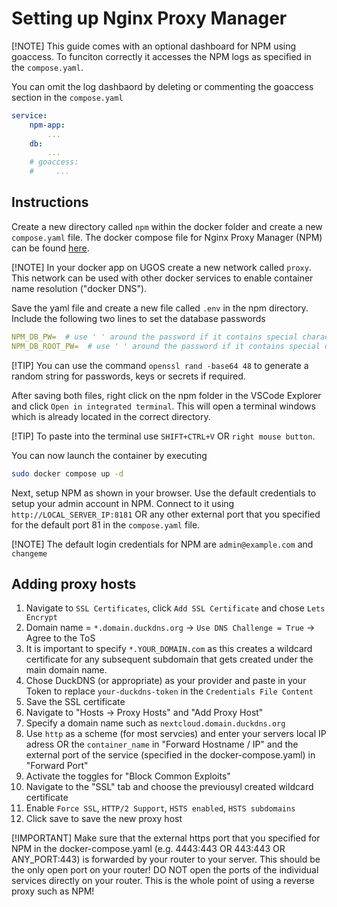 # Setting up Nginx Proxy Manager
[!NOTE]
This guide comes with an optional dashboard for NPM using goaccess. To funciton correctly it accesses the NPM logs as specified in the `compose.yaml`.  

You can omit the log dashbaord by deleting or commenting the goaccess section in the `compose.yaml`
```yaml
service:
    npm-app:
        ...
    db:
        ...
    # goaccess:
    #     ...
```
## Instructions
Create a new directory called `npm` within the docker folder and create a new `compose.yaml` file. 
The docker compose file for Nginx Proxy Manager (NPM) can be found [here](/docs/ugos/install/npm/compose.yaml).

[!NOTE] 
In your docker app on UGOS create a new network called `proxy`. This network can be used with other docker services to enable container name resolution ("docker DNS"). 

Save the yaml file and create a new file called `.env` in the npm directory. 
Include the following two lines to set the database passwords
```yaml
NPM_DB_PW=  # use ' ' around the password if it contains special characters
NPM_DB_ROOT_PW=  # use ' ' around the password if it contains special characters
```

[!TIP]
You can use the command `openssl rand -base64 48` to generate a random string for passwords, keys or secrets if required. 

After saving both files, right click on the npm folder in the VSCode Explorer and click `Open in integrated terminal`. 
This will open a terminal windows which is already located in the correct directory. 

[!TIP]
To paste into the terminal use `SHIFT+CTRL+V` OR `right mouse button`.

You can now launch the container by executing
```sh
sudo docker compose up -d
```

Next, setup NPM as shown in your browser. Use the default credentials to setup your admin account in NPM. 
Connect to it using `http://LOCAL_SERVER_IP:8181` OR any other external port that you specified for the default port 81 in the `compose.yaml` file.

[!NOTE]
The default login credentials for NPM are `admin@example.com` and `changeme`

## Adding proxy hosts
1. Navigate to `SSL Certificates`, click `Add SSL Certificate` and chose `Lets Encrypt`
2. Domain name = `*.domain.duckdns.org` -> `Use DNS Challenge = True` -> Agree to the ToS
3. It is important to specify `*.YOUR_DOMAIN.com` as this creates a wildcard certificate for any subsequent subdomain that gets created under the main domain name.
4. Chose DuckDNS (or appropriate) as your provider and paste in your Token to replace `your-duckdns-token` in the `Credentials File Content` 
5. Save the SSL certificate
6. Navigate to "Hosts -> Proxy Hosts" and "Add Proxy Host"
7. Specify a domain name such as `nextcloud.domain.duckdns.org`
8. Use `http` as a scheme (for most servcies) and enter your servers local IP adress OR the `container_name` in "Forward Hostname / IP" and the external port of the service (specified in the docker-compose.yaml) in "Forward Port"
9. Activate the toggles for "Block Common Exploits"
10. Navigate to the "SSL" tab and choose the previousyl created wildcard certificate
11. Enable `Force SSL`, `HTTP/2 Support`, `HSTS enabled`, `HSTS subdomains`
12. Click save to save the new proxy host

[!IMPORTANT]
Make sure that the external https port that you specified for NPM in the docker-compose.yaml (e.g. 4443:443 OR 443:443 OR ANY_PORT:443) is forwarded by your router to your server. This should be the only open port on your router! DO NOT open the ports of the individual services directly on your router. This is the whole point of using a reverse proxy such as NPM!
